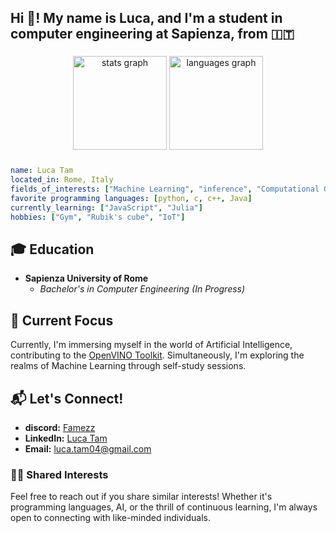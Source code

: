 <h2 align="left">Hi 👋! My name is Luca, and I'm a student in computer engineering at Sapienza, from 🇮🇹 </h2>

###

<div align="center">
  <img src="https://github-readme-stats.vercel.app/api?username=LucaTamSapienza&hide_title=false&hide_rank=false&show_icons=true&include_all_commits=true&count_private=true&disable_animations=false&theme=dracula&locale=en&hide_border=false&order=1" height="150" alt="stats graph"  />
  <img src="https://github-readme-stats.vercel.app/api/top-langs?username=LucaTamSapienza&locale=en&hide_title=false&layout=compact&card_width=320&langs_count=5&theme=dracula&hide_border=false&order=2" height="150" alt="languages graph"  />
</div>

###

```yaml
name: Luca Tam
located_in: Rome, Italy
fields_of_interests: ["Machine Learning", "inference", "Computational Geometry - CGAL", "Neural Network", "ns3"]
favorite programming languages: [python, c, c++, Java]
currently_learning: ["JavaScript", "Julia"]
hobbies: ["Gym", "Rubik's cube", "IoT"]
```

## 🎓 Education
- **Sapienza University of Rome**
  - *Bachelor's in Computer Engineering (In Progress)*

## 🚀 Current Focus
Currently, I'm immersing myself in the world of Artificial Intelligence, contributing to the [OpenVINO Toolkit](https://github.com/openvinotoolkit/openvino). Simultaneously, I'm exploring the realms of Machine Learning through self-study sessions.

## 📬 Let's Connect!
- **discord:** [Famezz]() 
- **LinkedIn:** [Luca Tam](https://www.linkedin.com/in/luca-tam-a1b0b9285/)
- **Email:** luca.tam04@gmail.com

### 👯‍♂️ Shared Interests
Feel free to reach out if you share similar interests! Whether it's programming languages, AI, or the thrill of continuous learning, I'm always open to connecting with like-minded individuals.
